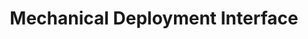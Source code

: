 ---
layout: default
modal-id: 3
img: DeploymentInterface.jpg
alt: image-alt
project-date: Fall 2019
category: PCB Design
title: Mechanical Deployment Interface
objective: To create a PCB that would enable servo control with proven off-the-shelf dual deployment altimeters. I designed the PCB using a previously tested perfboard prototype built by previous club members as reference.
details: We chose to design a board to adapt flight-proven, off-the-shelf altimeters (designed to deploy parachutes using electronic matches) to control servos. This board was necessary for the club to develop mechanical deployment mechanisms that did not rely on lighting black powder charges. We decided to use an RC circuit to read the voltage from the e-match output on the commercial altimeter. Further, I used an ATmega328P with the Arduino bootloader to control the servo motors.
results: The first version of this board was reworked to add more protection because inrush from plugging in the batteries killed the voltage regulators. The board was flown in this configuration and performed nominally. A new version was designed that fixed this issue but was never flown due to traveling restraints with COVID-19. The club has since built its own altimeters and is developing and testing its own flight control algorithms.
---